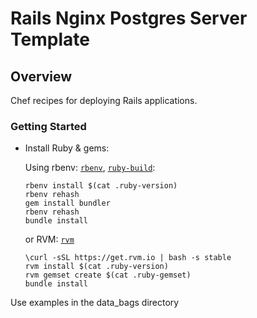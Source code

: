 # Rails Nginx Postgres Server Template

## Overview

Chef recipes for deploying Rails applications.

### Getting Started

* Install Ruby & gems:

  Using rbenv:
 [`rbenv`](https://github.com/sstephenson/rbenv#basic-github-checkout), [`ruby-build`](https://github.com/sstephenson/ruby-build#installing-as-an-rbenv-plugin-recommended):

  ```shell
  rbenv install $(cat .ruby-version)
  rbenv rehash
  gem install bundler
  rbenv rehash
  bundle install
  ```

  or RVM:
  [`rvm`](http://rvm.io/)

  ```shell
  \curl -sSL https://get.rvm.io | bash -s stable
  rvm install $(cat .ruby-version)
  rvm gemset create $(cat .ruby-gemset)
  bundle install
  ```

Use examples in the data_bags directory
